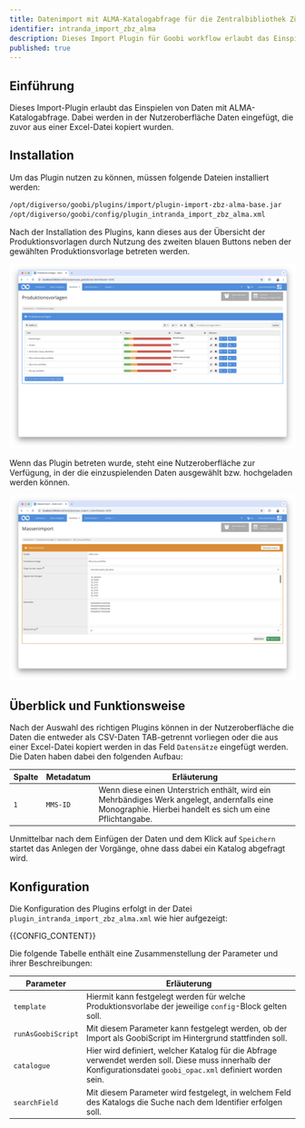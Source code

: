 ```yaml
---
title: Datenimport mit ALMA-Katalogabfrage für die Zentralbibliothek Zürich
identifier: intranda_import_zbz_alma
description: Dieses Import Plugin für Goobi workflow erlaubt das Einspielen von Daten mit anschließender Katalogabfrage aus ALMA, wie es für die Zentralbibliothek Zürich benötigt wird.
published: true
---
```


## Einführung
Dieses Import-Plugin erlaubt das Einspielen von Daten mit ALMA-Katalogabfrage. Dabei werden in der Nutzeroberfläche Daten eingefügt, die zuvor aus einer Excel-Datei kopiert wurden.

## Installation
Um das Plugin nutzen zu können, müssen folgende Dateien installiert werden:

```bash
/opt/digiverso/goobi/plugins/import/plugin-import-zbz-alma-base.jar
/opt/digiverso/goobi/config/plugin_intranda_import_zbz_alma.xml
```

Nach der Installation des Plugins, kann dieses aus der Übersicht der Produktionsvorlagen durch Nutzung des zweiten blauen Buttons neben der gewählten Produktionsvorlage betreten werden.

![Produktionsvorlage mit zusätzlichem blauen Button für den Massenimport](screen1_de.png)

Wenn das Plugin betreten wurde, steht eine Nutzeroberfläche zur Verfügung, in der die einzuspielenden Daten ausgewählt bzw. hochgeladen werden können.

![Nutzeroberfläche des Import-Plugins](screen2_de.png)


## Überblick und Funktionsweise
Nach der Auswahl des richtigen Plugins können in der Nutzeroberfläche die Daten die entweder als CSV-Daten TAB-getrennt vorliegen oder die aus einer Excel-Datei kopiert werden in das Feld `Datensätze` eingefügt werden. Die Daten haben dabei den folgenden Aufbau:

Spalte    | Metadatum       | Erläuterung
----------|-----------------|-------------------------
`1`       | `MMS-ID`        | Wenn diese einen Unterstrich enthält, wird ein Mehrbändiges Werk angelegt, andernfalls eine Monographie. Hierbei handelt es sich um eine Pflichtangabe.

Unmittelbar nach dem Einfügen der Daten und dem Klick auf `Speichern` startet das Anlegen der Vorgänge, ohne dass dabei ein Katalog abgefragt wird.


## Konfiguration
Die Konfiguration des Plugins erfolgt in der Datei `plugin_intranda_import_zbz_alma.xml` wie hier aufgezeigt:

{{CONFIG_CONTENT}}

Die folgende Tabelle enthält eine Zusammenstellung der Parameter und ihrer Beschreibungen:

Parameter               | Erläuterung
------------------------|------------------------------------
`template`              | Hiermit kann festgelegt werden für welche Produktionsvorlabe der jeweilige `config`-Block gelten soll. 
`runAsGoobiScript`      | Mit diesem Parameter kann festgelegt werden, ob der Import als GoobiScript im Hintergrund stattfinden soll.
`catalogue`             | Hier wird definiert, welcher Katalog für die Abfrage verwendet werden soll. Diese muss innerhalb der Konfigurationsdatei `goobi_opac.xml` definiert worden sein.
`searchField`           | Mit diesem Parameter wird festgelegt, in welchem Feld des Katalogs die Suche nach dem Identifier erfolgen soll.